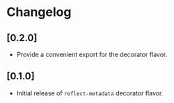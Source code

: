 # Changelog

## [0.2.0]

 - Provide a convenient export for the decorator flavor.

## [0.1.0]

 - Initial release of `reflect-metadata` decorator flavor.
